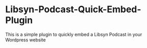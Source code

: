 # Libsyn-Podcast-Quick-Embed-Plugin
This is a simple plugin to quickly embed a Libsyn Podcast in your Wordpress website

